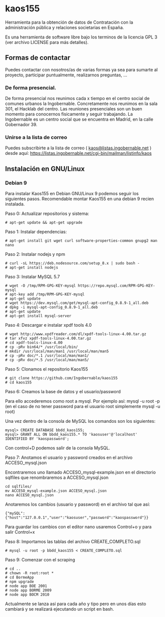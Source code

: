 # kaos155
Herramienta para la obtención de datos de Contratación con la administración pública y relaciones societarias en España.

Es una herramienta de software libre bajo los terminos de la licencia GPL 3 (ver archivo LICENSE para más detalles).


## Formas de contactar

Puedes contactar con nosotros/as de varias formas ya sea para sumarte al proyecto, participar puntualmente, realizarnos preguntas, ...

### De forma presencial.

De forma presencial nos reunimos cada x tiempo en el centro social de comunes urbanos la Ingobernable. Concretamente nos reunimos en la sala 301, el Hacklab del centro.
Las reuniones presenciales son un buen momento para conocernos fisicamente y seguir trabajando.
La Ingobernable es un centro social que se encuentra en Madrid, en la calle Gobernador 39.

### Unirse a la lista de correo

Puedes subscribirte a la lista de correo ( kaos@listas.ingobernable.net ) desde aquí: 
https://listas.ingobernable.net/cgi-bin/mailman/listinfo/kaos


## Instalación en GNU/Linux

### Debian 9

Para instalar Kaos155 en Debian GNU/Linux 9 podemos seguir los siguientes pasos.
Recomendable montar Kaos155 en una debian 9 recien instalada.

Paso 0: Actualizar repositorios y sistema:

```
# apt-get update && apt-get upgrade
```

Paso 1: Instalar dependencias:

```
# apt-get install git wget curl software-properties-common gnupg2 man nano
```

Paso 2: Instalar nodejs y npm

```
# curl -sL https://deb.nodesource.com/setup_8.x | sudo bash -
# apt-get install nodejs
```

Paso 3: Instalar MySQL 5.7

```
# wget -O /tmp/RPM-GPG-KEY-mysql https://repo.mysql.com/RPM-GPG-KEY-mysql
# apt-key add /tmp/RPM-GPG-KEY-mysql
# apt-get update
# wget https://dev.mysql.com/get/mysql-apt-config_0.8.9-1_all.deb
# dpkg -i mysql-apt-config_0.8.9-1_all.deb 
# apt-get update
# apt-get install mysql-server
```

Paso 4: Descargar e instalar xpdf tools 4.0


```
# wget http://www.xpdfreader.com/dl/xpdf-tools-linux-4.00.tar.gz
# tar xfvz xpdf-tools-linux-4.00.tar.gz
# cd xpdf-tools-linux-4.00
# cp -pRv bin64/* /usr/local/bin/
# mkdir /usr/local/man/man1 /usr/local/man/man5
# cp -pRv doc/*.1 /usr/local/man/man1/
# cp -pRv doc/*.5 /usr/local/man/man5/
```

Paso 5: Clonamos el repositorio Kaos155

```
# git clone https://github.com/Ingobernable/kaos155
# cd kaos155
```

Paso 6: Creamos la base de datos y el usuario/password 

Para ello accederemos como root a mysql. Por ejemplo así: mysql -u root -p (en el caso de no tener password para el usuario root simplemente mysql -u root)

Una vez dentro de la consola de MySQL los comandos son los siguientes:

```
mysql> CREATE DATABASE bbdd_kaos155;
mysql> GRANT ALL ON bbdd_kaos155.* TO 'kaosuser'@'localhost' IDENTIFIED BY 'kaospassword';
```

Con control+D podemos salir de la consola MySQL.

Paso 7: Anotamos el usuario y password creados en el archivo ACCESO_mysql.json

Encontraremos uno llamado ACCESO_mysql-example.json en el directorio sqlfiles que renombraremos a ACCESO_mysql.json

```
cd sqlfiles/
mv ACCESO_mysql-example.json ACCESO_mysql.json
nano ACCESO_mysql.json
```

Anotaremos los cambios (usuario y password) en el archivo tal que así:

```
{"mySQL":{"host":"127.0.0.1","user":"kaosuser","password":"kaospassword"}}
```

Para guardar los cambios con el editor nano usaremos Control+o y para salir Control+x


Paso 8: Importamos las tablas del archivo CREATE_COMPLETO.sql

```
# mysql -u root -p bbdd_kaos155 < CREATE_COMPLETO.sql
```

Paso 9: Comenzar con el scraping

```
# cd ..
# chown -R root:root *
# cd BormeApp
# npm upgrade
# node app BOE 2001
# node app BORME 2009
# node app BOCM 2010
```

Actualmente se lanza así para cada año y tipo pero en unos días esto cambiará y se realizará ejecutando un script en bash.








